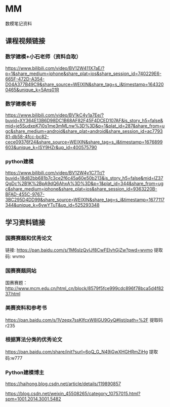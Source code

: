 # MM
数模笔记资料

## 课程视频链接
### 数学建模+小石老师（资料自取）
https://www.bilibili.com/video/BV12W411X7aE/?p=1&share_medium=iphone&share_plat=ios&share_session_id=740229E6-665F-472D-A354-D04A377B49C9&share_source=WEIXIN&share_tag=s_i&timestamp=1643200465&unique_k=5Ans01R

### 数学建模老哥
https://www.bilibili.com/video/BV1kC4y1a7Ee/?buvid=XY364E13B6D98DC1B68AF82F45F4DCED107AF&is_story_h5=false&mid=je5SudxpK7i0s1me3mMLnw%3D%3D&p=1&plat_id=287&share_from=ugc&share_medium=android&share_plat=android&share_session_id=ac779381-db58-4fcc-bc82-cece09376f24&share_source=WEIXIN&share_tag=s_i&timestamp=1676899603&unique_k=ISY9HZr&up_id=400575790


### python建模
https://www.bilibili.com/video/BV12W4y1C7Tr/?buvid=18d82bb681b7c3ce2f6c45a60e50b213&is_story_h5=false&mid=lZ37QgDc%2B1K%2BpA9dQ6AhxA%3D%3D&p=1&plat_id=344&share_from=ugc&share_medium=iphone&share_plat=ios&share_session_id=9363220B-BFAD-455C-9767-3BC295D4DD99&share_source=WEIXIN&share_tag=s_i&timestamp=1677117344&unique_k=6ywYTuT&up_id=525293348


## 学习资料链接
### 国赛赛题和优秀论文
链接: https://pan.baidu.com/s/1M6sIzQvIJf8CwFElvhGjZw?pwd=wvmo 提取码: wvmo

### 国赛赛题网站
国赛赛题：http://www.mcm.edu.cn/html_cn/block/8579f5fce999cdc896f78bca5d4f8237.html

### 美赛资料和参考书
https://pan.baidu.com/s/1Vzeqx7ssKIfcxW8lGU9GyQ#list/path=%2F 提取码 r235

### 根据算法分类的优秀论文
https://pan.baidu.com/share/init?surl=6oQ_G_N49iGwXHGHRmZiHg  提取码:w777

### Python建模博主
https://haihong.blog.csdn.net/article/details/119890857

https://blog.csdn.net/weixin_45508265/category_10757015.html?spm=1001.2014.3001.5482
